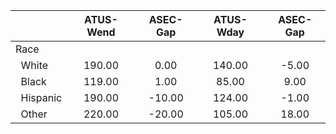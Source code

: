 
|                      |    ATUS-Wend |     ASEC-Gap |    ATUS-Wday |     ASEC-Gap |
| -------------------- | :----------: | :----------: | :----------: | :----------: |
| Race                 |              |              |              |              |
| &nbsp;&nbsp;White    |       190.00 |         0.00 |       140.00 |        -5.00 |
| &nbsp;&nbsp;Black    |       119.00 |         1.00 |        85.00 |         9.00 |
| &nbsp;&nbsp;Hispanic |       190.00 |       -10.00 |       124.00 |        -1.00 |
| &nbsp;&nbsp;Other    |       220.00 |       -20.00 |       105.00 |        18.00 |

